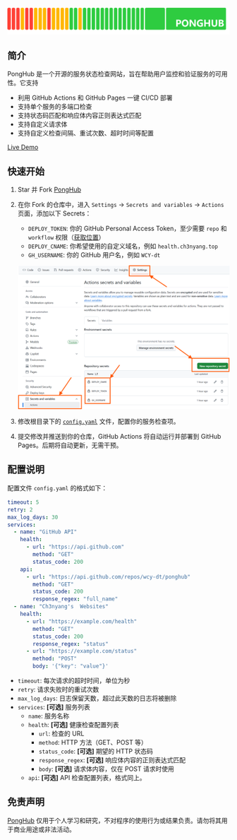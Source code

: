 [![PongHub](static/band.png)](https://health.ch3nyang.top)

## 简介

PongHub 是一个开源的服务状态检查网站，旨在帮助用户监控和验证服务的可用性。它支持

- 利用 GitHub Actions 和 GitHub Pages 一键 CI/CD 部署
- 支持单个服务的多端口检查
- 支持状态码匹配和响应体内容正则表达式匹配
- 支持自定义请求体
- 支持自定义检查间隔、重试次数、超时时间等配置

[Live Demo](https://health.ch3nyang.top)

## 快速开始

1. Star 并 Fork [PongHub](https://github.com/WCY-dt/ponghub)

2. 在你 Fork 的仓库中，进入 `Settings` -> `Secrets and variables` -> `Actions` 页面，添加以下 Secrets：

    - `DEPLOY_TOKEN`: 你的 GitHub Personal Access Token，至少需要 `repo` 和 `workflow` 权限（[获取位置](https://github.com/settings/tokens)）
    - `DEPLOY_CNAME`: 你希望使用的自定义域名，例如 `health.ch3nyang.top`
    - `GH_USERNAME`: 你的 GitHub 用户名，例如 `WCY-dt`

    ![设置 secrets](static/step-secret.png)

3. 修改根目录下的 [`config.yaml`](config.yaml) 文件，配置你的服务检查项。

4. 提交修改并推送到你的仓库，GitHub Actions 将自动运行并部署到 GitHub Pages。后期将自动更新，无需干预。

## 配置说明

配置文件 `config.yaml` 的格式如下：

```yaml
timeout: 5
retry: 2
max_log_days: 30
services:
  - name: "GitHub API"
    health:
      - url: "https://api.github.com"
        method: "GET"
        status_code: 200
    api:
      - url: "https://api.github.com/repos/wcy-dt/ponghub"
        method: "GET"
        status_code: 200
        response_regex: "full_name"
  - name: "Ch3nyang's  Websites"
    health:
      - url: "https://example.com/health"
        method: "GET"
        status_code: 200
        response_regex: "status"
      - url: "https://example.com/status"
        method: "POST"
        body: '{"key": "value"}'
```

- `timeout`: 每次请求的超时时间，单位为秒
- `retry`: 请求失败时的重试次数
- `max_log_days`: 日志保留天数，超过此天数的日志将被删除
- `services`: **[可选]** 服务列表
  - `name`: 服务名称
  - `health`: **[可选]** 健康检查配置列表
    - `url`: 检查的 URL
    - `method`: HTTP 方法（GET、POST 等）
    - `status_code`: **[可选]** 期望的 HTTP 状态码
    - `response_regex`: **[可选]** 响应体内容的正则表达式匹配
    - `body`: **[可选]** 请求体内容，仅在 POST 请求时使用
  - `api`: **[可选]** API 检查配置列表，格式同上。

## 免责声明

[PongHub](https://github.com/WCY-dt/ponghub) 仅用于个人学习和研究，不对程序的使用行为或结果负责。请勿将其用于商业用途或非法活动。
